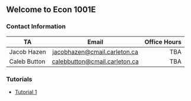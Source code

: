 ## Welcome to Econ 1001E

### Contact Information  

| TA       | Email        | Office Hours  |
| ------------- |:-------------:| -----:|
| Jacob Hazen     | jacobhazen@cmail.carleton.ca | TBA |
| Caleb Button    | calebbutton@cmail.carleton.ca     |   TBA |

### Tutorials
- [Tutorial 1](ECON1001E/files/powerpoints/test.odp)
